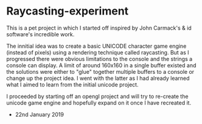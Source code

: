 # Raycasting-experiment

This is a pet project in which I started off inspired by John Carmack's & id software's incredible work.

The innitial idea was to create a basic UNICODE character game engine (instead of pixels) using a rendering technique called raycasting. But as I progressed there were obvious limitations to the console and the strings a console can display. A limit of around 160x160 in a single buffer existed and the solutions were either to "glue" together multiple buffers to a console or change up the project idea. I went with the latter as I had already learned what I aimed to learn from the initial unicode project.

I proceeded by starting off an opengl project and will try to re-create the unicode game engine and hopefully expand on it once I have recreated it. 

- 22nd January 2019
